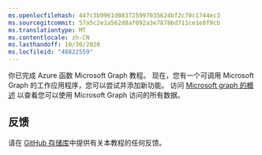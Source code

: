 ```yaml
---
ms.openlocfilehash: 447c3b9961d083725997035624bf2c70c1744ec3
ms.sourcegitcommit: 57a5c2e1a562d8af092a3e78786d711ce1e8f9cb
ms.translationtype: MT
ms.contentlocale: zh-CN
ms.lasthandoff: 10/30/2020
ms.locfileid: "48822559"
---
```

<!-- markdownlint-disable MD002 MD041 -->

你已完成 Azure 函数 Microsoft Graph 教程。 现在，您有一个可调用 Microsoft Graph 的工作应用程序，您可以尝试并添加新功能。 访问 [Microsoft graph 的概述](https://docs.microsoft.com/graph/overview) 以查看您可以使用 Microsoft Graph 访问的所有数据。

## <a name="feedback"></a>反馈

请在 [GitHub 存储库](https://github.com/microsoftgraph/msgraph-training-azurefunction-csharp)中提供有关本教程的任何反馈。
